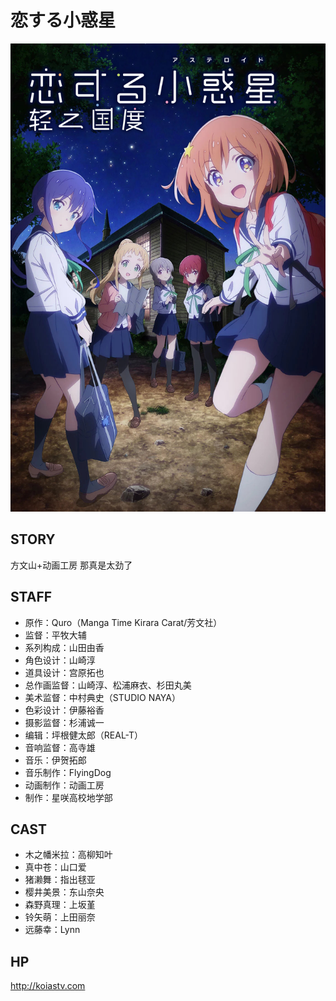# 恋する小惑星

![poster](poster.jpg)

## STORY

方文山+动画工房
那真是太劲了

## STAFF

- 原作：Quro（Manga Time Kirara Carat/芳文社）
- 监督：平牧大辅
- 系列构成：山田由香
- 角色设计：山崎淳
- 道具设计：宫原拓也
- 总作画监督：山崎淳、松浦麻衣、杉田丸美
- 美术监督：中村典史（STUDIO NAYA）
- 色彩设计：伊藤裕香
- 摄影监督：杉浦诚一
- 编辑：坪根健太郎（REAL-T）
- 音响监督：高寺雄
- 音乐：伊贺拓郎
- 音乐制作：FlyingDog
- 动画制作：动画工房
- 制作：星咲高校地学部

## CAST

- 木之幡米拉：高柳知叶
- 真中苍：山口爱
- 猪濑舞：指出毬亚
- 樱井美景：东山奈央
- 森野真理：上坂堇
- 铃矢萌：上田丽奈
- 远藤幸：Lynn

## HP

http://koiastv.com

